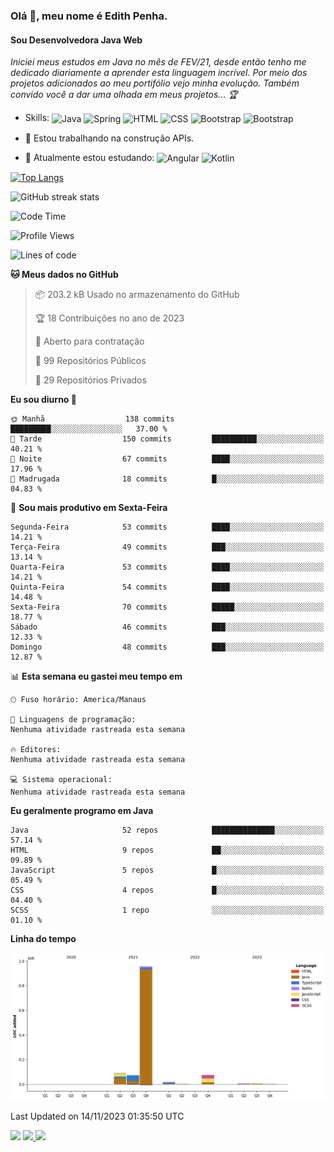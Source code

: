 ### Olá 👋, meu nome é Edith Penha.
#### Sou Desenvolvedora Java Web

*Iniciei meus estudos em Java no mês de FEV/21, desde então tenho me dedicado diariamente a aprender esta linguagem incrível. Por meio dos projetos adicionados ao meu portifólio vejo minha evolução.
Também convido você a dar uma olhada em meus projetos... :trophy:*

- Skills:
  <img align="center" alt="Java" height="40" width="40" src="https://cdn.jsdelivr.net/gh/devicons/devicon/icons/java/java-original.svg">
  <img align="center" alt="Spring" height="40" width="40" src="https://cdn.jsdelivr.net/gh/devicons/devicon/icons/spring/spring-original-wordmark.svg">
  <img align="center" alt="HTML" height="40" width="40" src="https://cdn.jsdelivr.net/gh/devicons/devicon/icons/html5/html5-original.svg">
  <img align="center" alt="CSS" height="40" width="40" src="https://cdn.jsdelivr.net/gh/devicons/devicon/icons/css3/css3-original.svg">
  <img align="center" alt="Bootstrap" height="40" width="40" src="https://cdn.jsdelivr.net/gh/devicons/devicon/icons/bootstrap/bootstrap-plain.svg">
  <img align="center" alt="Bootstrap" height="40" width="40" src="https://cdn.jsdelivr.net/gh/devicons/devicon/icons/figma/figma-original.svg">


- 🔭 Estou trabalhando na construção APIs. 
- 🌱 Atualmente estou estudando:
  <img align="center" alt="Angular" height="40" width="40" src="https://cdn.jsdelivr.net/gh/devicons/devicon/icons/angularjs/angularjs-original.svg">
  <img align="center" alt="Kotlin" height="80" width="80" src="https://cdn.jsdelivr.net/gh/devicons/devicon/icons/kotlin/kotlin-original-wordmark.svg">


[![Top Langs](https://github-readme-stats.vercel.app/api/top-langs/?username=edithpenha20&layout=compact&langs_count=7&theme=dracula)](https://github.com/anuraghazra/github-readme-stats)


![GitHub streak stats](https://github-readme-streak-stats.herokuapp.com/?user=edithpenha20&layout=compact&langs_count=7&theme=dracula)

<!--START_SECTION:waka-->
![Code Time](http://img.shields.io/badge/Code%20Time-268%20hrs%2012%20mins-blue)

![Profile Views](http://img.shields.io/badge/Visualizac%C3%B5es%20do%20perfil-0-blue)

![Lines of code](https://img.shields.io/badge/Desde%20o%20Hello%20World%20eu%20escrevi-1.2%20million%20linhas%20de%20c%C3%B3digo-blue)

**🐱 Meus dados no GitHub** 

> 📦 203.2 kB Usado no armazenamento do GitHub 
 > 
> 🏆 18 Contribuições no ano de 2023
 > 
> 💼 Aberto para contratação
 > 
> 📜 99 Repositórios Públicos 
 > 
> 🔑 29 Repositórios Privados 
 > 
**Eu sou diurno 🐤** 

```text
🌞 Manhã                  138 commits         █████████░░░░░░░░░░░░░░░░   37.00 % 
🌆 Tarde                  150 commits         ██████████░░░░░░░░░░░░░░░   40.21 % 
🌃 Noite                  67 commits          ████░░░░░░░░░░░░░░░░░░░░░   17.96 % 
🌙 Madrugada              18 commits          █░░░░░░░░░░░░░░░░░░░░░░░░   04.83 % 
```
📅 **Sou mais produtivo em Sexta-Feira** 

```text
Segunda-Feira            53 commits          ████░░░░░░░░░░░░░░░░░░░░░   14.21 % 
Terça-Feira              49 commits          ███░░░░░░░░░░░░░░░░░░░░░░   13.14 % 
Quarta-Feira             53 commits          ████░░░░░░░░░░░░░░░░░░░░░   14.21 % 
Quinta-Feira             54 commits          ████░░░░░░░░░░░░░░░░░░░░░   14.48 % 
Sexta-Feira              70 commits          █████░░░░░░░░░░░░░░░░░░░░   18.77 % 
Sábado                   46 commits          ███░░░░░░░░░░░░░░░░░░░░░░   12.33 % 
Domingo                  48 commits          ███░░░░░░░░░░░░░░░░░░░░░░   12.87 % 
```


📊 **Esta semana eu gastei meu tempo em** 

```text
🕑︎ Fuso horário: America/Manaus

💬 Linguagens de programação: 
Nenhuma atividade rastreada esta semana

🔥 Editores: 
Nenhuma atividade rastreada esta semana

💻 Sistema operacional: 
Nenhuma atividade rastreada esta semana
```

**Eu geralmente programo em Java** 

```text
Java                     52 repos            ██████████████░░░░░░░░░░░   57.14 % 
HTML                     9 repos             ██░░░░░░░░░░░░░░░░░░░░░░░   09.89 % 
JavaScript               5 repos             █░░░░░░░░░░░░░░░░░░░░░░░░   05.49 % 
CSS                      4 repos             █░░░░░░░░░░░░░░░░░░░░░░░░   04.40 % 
SCSS                     1 repo              ░░░░░░░░░░░░░░░░░░░░░░░░░   01.10 % 
```



**Linha do tempo**

![Lines of Code chart](https://raw.githubusercontent.com/edithpenha20/edithpenha20/master/assets/bar_graph.png)


 Last Updated on 14/11/2023 01:35:50 UTC
<!--END_SECTION:waka-->

<a href="https://www.linkedin.com/in/edith-penha" target="_blank"><img src="https://img.shields.io/badge/-LinkedIn-%230077B5?style=for-the-badge&logo=linkedin&logoColor=white" target="_blank"></a>
<a href = "mailto:edithpenha@gmail.com"><img src="https://img.shields.io/badge/-Gmail-%23333?style=for-the-badge&logo=gmail&logoColor=white" target="_blank">
<a href="https://instagram.com/endy.code/" target="_blank"><img src="https://img.shields.io/badge/-Instagram-%23E4405F?style=for-the-badge&logo=instagram&logoColor=white" target="_blank"></a>

